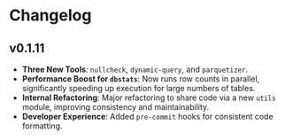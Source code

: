 # Changelog

## v0.1.11

- **Three New Tools**: `nullcheck`, `dynamic-query`, and `parquetizer`.
- **Performance Boost for `dbstats`**: Now runs row counts in parallel, significantly speeding up execution for large numbers of tables.
- **Internal Refactoring**: Major refactoring to share code via a new `utils` module, improving consistency and maintainability.
- **Developer Experience**: Added `pre-commit` hooks for consistent code formatting.
